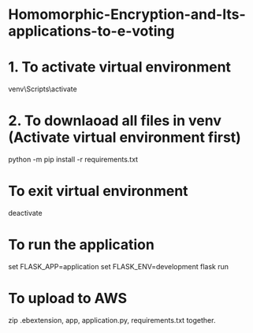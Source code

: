 # Homomorphic-Encryption-and-Its-applications-to-e-voting

# 1. To activate virtual environment

venv\Scripts\activate

# 2. To downlaoad all files in venv (Activate virtual environment first)

python -m pip install -r requirements.txt

# To exit virtual environment

deactivate

# To run the application

set FLASK_APP=application
set FLASK_ENV=development
flask run

# To upload to AWS

zip .ebextension, app, application.py, requirements.txt together.
